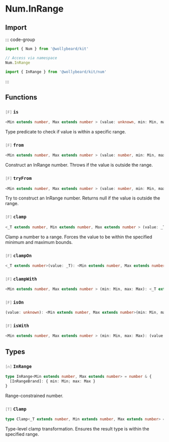# Num.InRange

## Import

::: code-group

```typescript [Namespace]
import { Num } from '@wollybeard/kit'

// Access via namespace
Num.InRange
```

```typescript [Barrel]
import { InRange } from '@wollybeard/kit/num'
```

:::

## Functions

### <span style="opacity: 0.6; font-weight: normal; font-size: 0.85em;">`[F]`</span> `is`

```typescript
<Min extends number, Max extends number > (value: unknown, min: Min, max: Max): boolean
```

<SourceLink href="https://github.com/jasonkuhrt/kit/blob/main/./src/domains/num/in-range/in-range.ts#L18" />

Type predicate to check if value is within a specific range.

### <span style="opacity: 0.6; font-weight: normal; font-size: 0.85em;">`[F]`</span> `from`

```typescript
<Min extends number, Max extends number > (value: number, min: Min, max: Max): InRange<Min, Max>
```

<SourceLink href="https://github.com/jasonkuhrt/kit/blob/main/./src/domains/num/in-range/in-range.ts#L30" />

Construct an InRange number. Throws if the value is outside the range.

### <span style="opacity: 0.6; font-weight: normal; font-size: 0.85em;">`[F]`</span> `tryFrom`

```typescript
<Min extends number, Max extends number > (value: number, min: Min, max: Max): InRange<Min, Max> | null
```

<SourceLink href="https://github.com/jasonkuhrt/kit/blob/main/./src/domains/num/in-range/in-range.ts#L45" />

Try to construct an InRange number. Returns null if the value is outside the range.

### <span style="opacity: 0.6; font-weight: normal; font-size: 0.85em;">`[F]`</span> `clamp`

```typescript
<_T extends number, Min extends number, Max extends number > (value: _T, min: Min, max: Max): Clamp<_T, Min, Max>
```

<SourceLink href="https://github.com/jasonkuhrt/kit/blob/main/./src/domains/num/in-range/in-range.ts#L63" />

Clamp a number to a range. Forces the value to be within the specified minimum and maximum bounds.

### <span style="opacity: 0.6; font-weight: normal; font-size: 0.85em;">`[F]`</span> `clampOn`

```typescript
<_T extends number>(value: _T): <Min extends number, Max extends number>(min: Min, max: Max) => Clamp<_T, Min, Max>
```

<SourceLink href="https://github.com/jasonkuhrt/kit/blob/main/./src/domains/num/in-range/in-range.ts#L74" />

### <span style="opacity: 0.6; font-weight: normal; font-size: 0.85em;">`[F]`</span> `clampWith`

```typescript
<Min extends number, Max extends number > (min: Min, max: Max): <_T extends number>(value: _T) => Clamp<_T, Min, Max>
```

<SourceLink href="https://github.com/jasonkuhrt/kit/blob/main/./src/domains/num/in-range/in-range.ts#L82" />

### <span style="opacity: 0.6; font-weight: normal; font-size: 0.85em;">`[F]`</span> `isOn`

```typescript
(value: unknown): <Min extends number, Max extends number>(min: Min, max: Max) => boolean
```

<SourceLink href="https://github.com/jasonkuhrt/kit/blob/main/./src/domains/num/in-range/in-range.ts#L90" />

### <span style="opacity: 0.6; font-weight: normal; font-size: 0.85em;">`[F]`</span> `isWith`

```typescript
<Min extends number, Max extends number > (min: Min, max: Max): (value: unknown) => value is InRange<Min, Max>
```

<SourceLink href="https://github.com/jasonkuhrt/kit/blob/main/./src/domains/num/in-range/in-range.ts#L98" />

## Types

### <span style="opacity: 0.6; font-weight: normal; font-size: 0.85em;">`[∩]`</span> `InRange`

```typescript
type InRange<Min extends number, Max extends number> = number & {
  [InRangeBrand]: { min: Min; max: Max }
}
```

<SourceLink href="https://github.com/jasonkuhrt/kit/blob/main/./src/domains/num/in-range/in-range.ts#L11" />

Range-constrained number.

### <span style="opacity: 0.6; font-weight: normal; font-size: 0.85em;">`[T]`</span> `Clamp`

```typescript
type Clamp<_T extends number, Min extends number, Max extends number> = InRange<Min, Max>
```

<SourceLink href="https://github.com/jasonkuhrt/kit/blob/main/./src/domains/num/in-range/in-range.ts#L57" />

Type-level clamp transformation. Ensures the result type is within the specified range.
